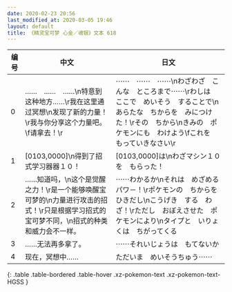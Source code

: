 ```yaml
---
date: 2020-02-23 20:56
last_modified_at: 2020-03-05 19:46
layout: default
title: 《精灵宝可梦 心金／魂银》文本 618
---
```

| 编号 | 中文 | 日文 |
| ---- | ---- | ---- |
| 0 | ……　……　……\n特意到这种地方……\r我在这里通过冥想\n发现了新的力量！\r我与你分享这个力量吧。\f请拿去！\r | ⋯⋯　⋯⋯　⋯⋯\nわざわざ　こんな　ところまで⋯⋯\rわしは　ここで　めいそう　することで\nあらたな　ちからを　みにつけた！\rその　ちから\nきみの　ポケモンにも　わけよう\fこれを　もっていきなさい\r |
| 1 | [0103,0000]\n得到了招式学习器器１０！ | [0103,0000]は\nわざマシン１０を　もらった！ |
| 2 | ……知道吗，\n这个是觉醒之力！\r是一个能够唤醒宝可梦的\n力量进行攻击的招式！\r只是根据学习招式的宝可梦不同，\n招式的种类和威力会不一样。 | ⋯⋯わかるか\nそれは　めざめるパワ－！\rポケモンの　ちからを　ひきだし\nこうげき　する　わざ！\rただし　おぼえさせた　ポケモンにより\nタイプと　いりょくは　ちがってくる |
| 3 | ……无法再多拿了。 | ⋯⋯それいじょうは　もてないか |
| 4 | 现在，冥想中…… | ただいま　めいそうちゅう⋯⋯ |
{: .table .table-bordered .table-hover .xz-pokemon-text .xz-pokemon-text-HGSS }